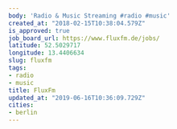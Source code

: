 ```yaml
---
body: 'Radio & Music Streaming #radio #music'
created_at: "2018-02-15T10:38:04.579Z"
is_approved: true
job_board_url: https://www.fluxfm.de/jobs/
latitude: 52.5029717
longitude: 13.4406634
slug: fluxfm
tags:
- radio
- music
title: FluxFm
updated_at: "2019-06-16T10:36:09.729Z"
cities:
- berlin
---
```

